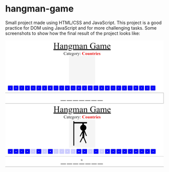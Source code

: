 # hangman-game
Small project made using HTML/CSS and JavaScript. This project is a good practice for DOM using JavaScript and for more challenging tasks.
Some screenshots to show how the final result of the project looks like: 

![Alt text](assets/sceenshot1.jpg?raw=true "Screenshot 1")
![Alt text](assets/sceenshot2.jpg?raw=true "Screenshot 2")
